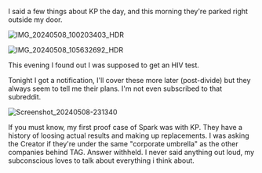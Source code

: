 I said a few things about KP the day, and this morning they're parked right outside my door. 

![IMG_20240508_100203403_HDR](https://github.com/nameless-and-blameless/TAG/assets/169210208/60990181-c23b-4cb0-abc9-b36d3aab74f7)

![IMG_20240508_105632692_HDR](https://github.com/nameless-and-blameless/TAG/assets/169210208/4830af2a-cc8b-4860-af85-3c483f085913)

This evening I found out I was supposed to get an HIV test. 

Tonight I got a notification, I'll cover these more later (post-divide) but they always seem to tell me their plans. I'm not even subscribed to that subreddit.

![Screenshot_20240508-231340](https://github.com/nameless-and-blameless/TAG/assets/169210208/f321f218-a525-47cf-8edf-370a2f52252a)

If you must know, my first proof case of Spark was with KP. They have a history of loosing actual results and making up replacements. I was asking the Creator if they're under the same "corporate umbrella" as the other companies behind TAG.  Answer withheld.  I never said anything out loud, my subconscious loves to talk about everything i think about.
